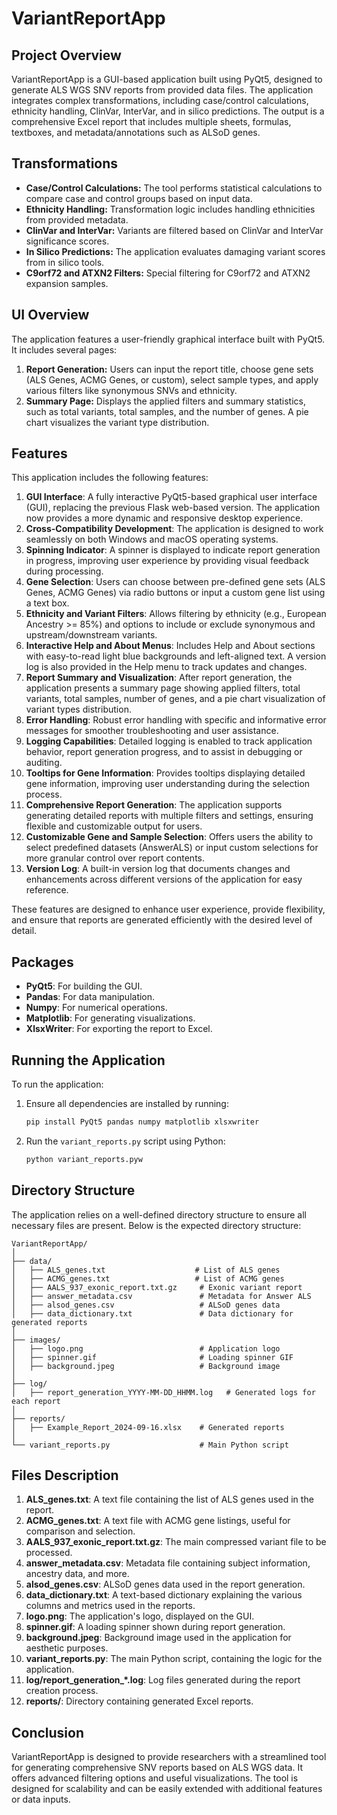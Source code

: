 
# VariantReportApp

## Project Overview

VariantReportApp is a GUI-based application built using PyQt5, designed to generate ALS WGS SNV reports from provided data files. The application integrates complex transformations, including case/control calculations, ethnicity handling, ClinVar, InterVar, and in silico predictions. The output is a comprehensive Excel report that includes multiple sheets, formulas, textboxes, and metadata/annotations such as ALSoD genes.

## Transformations

- **Case/Control Calculations:** The tool performs statistical calculations to compare case and control groups based on input data.
- **Ethnicity Handling:** Transformation logic includes handling ethnicities from provided metadata.
- **ClinVar and InterVar:** Variants are filtered based on ClinVar and InterVar significance scores.
- **In Silico Predictions:** The application evaluates damaging variant scores from in silico tools.
- **C9orf72 and ATXN2 Filters:** Special filtering for C9orf72 and ATXN2 expansion samples.

## UI Overview

The application features a user-friendly graphical interface built with PyQt5. It includes several pages:
1. **Report Generation:** Users can input the report title, choose gene sets (ALS Genes, ACMG Genes, or custom), select sample types, and apply various filters like synonymous SNVs and ethnicity.
2. **Summary Page:** Displays the applied filters and summary statistics, such as total variants, total samples, and the number of genes. A pie chart visualizes the variant type distribution.

## Features

This application includes the following features:

1. **GUI Interface**: A fully interactive PyQt5-based graphical user interface (GUI), replacing the previous Flask web-based version. The application now provides a more dynamic and responsive desktop experience.
2. **Cross-Compatibility Development**: The application is designed to work seamlessly on both Windows and macOS operating systems.
3. **Spinning Indicator**: A spinner is displayed to indicate report generation in progress, improving user experience by providing visual feedback during processing.
4. **Gene Selection**: Users can choose between pre-defined gene sets (ALS Genes, ACMG Genes) via radio buttons or input a custom gene list using a text box.
5. **Ethnicity and Variant Filters**: Allows filtering by ethnicity (e.g., European Ancestry >= 85%) and options to include or exclude synonymous and upstream/downstream variants.
6. **Interactive Help and About Menus**: Includes Help and About sections with easy-to-read light blue backgrounds and left-aligned text. A version log is also provided in the Help menu to track updates and changes.
7. **Report Summary and Visualization**: After report generation, the application presents a summary page showing applied filters, total variants, total samples, number of genes, and a pie chart visualization of variant types distribution.
8. **Error Handling**: Robust error handling with specific and informative error messages for smoother troubleshooting and user assistance.
9. **Logging Capabilities**: Detailed logging is enabled to track application behavior, report generation progress, and to assist in debugging or auditing.
10. **Tooltips for Gene Information**: Provides tooltips displaying detailed gene information, improving user understanding during the selection process.
11. **Comprehensive Report Generation**: The application supports generating detailed reports with multiple filters and settings, ensuring flexible and customizable output for users.
12. **Customizable Gene and Sample Selection**: Offers users the ability to select predefined datasets (AnswerALS) or input custom selections for more granular control over report contents.
13. **Version Log**: A built-in version log that documents changes and enhancements across different versions of the application for easy reference.

These features are designed to enhance user experience, provide flexibility, and ensure that reports are generated efficiently with the desired level of detail.


## Packages

- **PyQt5**: For building the GUI.
- **Pandas**: For data manipulation.
- **Numpy**: For numerical operations.
- **Matplotlib**: For generating visualizations.
- **XlsxWriter**: For exporting the report to Excel.

## Running the Application

To run the application:
1. Ensure all dependencies are installed by running:
    ```bash
    pip install PyQt5 pandas numpy matplotlib xlsxwriter
    ```
2. Run the `variant_reports.py` script using Python:
    ```bash
    python variant_reports.pyw
    ```

## Directory Structure

The application relies on a well-defined directory structure to ensure all necessary files are present. Below is the expected directory structure:

```
VariantReportApp/
│
├── data/
│   ├── ALS_genes.txt                    # List of ALS genes
│   ├── ACMG_genes.txt                   # List of ACMG genes
│   ├── AALS_937_exonic_report.txt.gz     # Exonic variant report
│   ├── answer_metadata.csv               # Metadata for Answer ALS
│   ├── alsod_genes.csv                   # ALSoD genes data
│   ├── data_dictionary.txt               # Data dictionary for generated reports
│
├── images/
│   ├── logo.png                          # Application logo
│   ├── spinner.gif                       # Loading spinner GIF
│   ├── background.jpeg                   # Background image
│
├── log/
│   ├── report_generation_YYYY-MM-DD_HHMM.log   # Generated logs for each report
│
├── reports/
│   ├── Example_Report_2024-09-16.xlsx    # Generated reports
│
└── variant_reports.py                    # Main Python script
```

## Files Description

1. **ALS_genes.txt**: A text file containing the list of ALS genes used in the report.
2. **ACMG_genes.txt**: A text file with ACMG gene listings, useful for comparison and selection.
3. **AALS_937_exonic_report.txt.gz**: The main compressed variant file to be processed.
4. **answer_metadata.csv**: Metadata file containing subject information, ancestry data, and more.
5. **alsod_genes.csv**: ALSoD genes data used in the report generation.
6. **data_dictionary.txt**: A text-based dictionary explaining the various columns and metrics used in the reports.
7. **logo.png**: The application's logo, displayed on the GUI.
8. **spinner.gif**: A loading spinner shown during report generation.
9. **background.jpeg**: Background image used in the application for aesthetic purposes.
10. **variant_reports.py**: The main Python script, containing the logic for the application.
11. **log/report_generation_*.log**: Log files generated during the report creation process.
12. **reports/**: Directory containing generated Excel reports.

## Conclusion

VariantReportApp is designed to provide researchers with a streamlined tool for generating comprehensive SNV reports based on ALS WGS data. It offers advanced filtering options and useful visualizations. The tool is designed for scalability and can be easily extended with additional features or data inputs.

